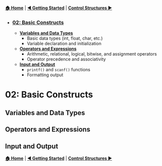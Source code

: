 [**🏠 Home**](../README.md) | [**◀️ Getting Started**](../01_Getting_started/getting_started.md) | [**Control Structures ▶️**](../02_Basic_constructs/basic_constructs.md)

- ### [**02: Basic Constructs**](#02-basic-constructs-1)

    - [**Variables and Data Types**](#variables-and-data-types)
        - Basic data types (int, float, char, etc.)
        - Variable declaration and initialization
    - [**Operators and Expressions**](#operators-and-expressions)
        - Arithmetic, relational, logical, bitwise, and assignment operators
        - Operator precedence and associativity
    - [**Input and Output**](#input-and-output)
        - `printf()` and `scanf()` functions
        - Formatting output

#   **02: Basic Constructs**
## **Variables and Data Types**

## **Operators and Expressions**

## **Input and Output**


[**🏠 Home**](../README.md) | [**◀️ Getting Started**](../01_Getting_started/getting_started.md) | [**Control Structures ▶️**](../02_Basic_constructs/basic_constructs.md)